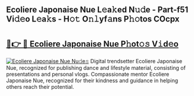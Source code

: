 ## Ecoliere Japonaise Nue L𝚎a𝚔ed N𝚞𝚍e - Part-f51 Vi𝚍𝚎o L𝚎a𝚔s - H𝚘𝚝 O𝚗𝚕yf𝚊ns P𝚑𝚘tos COcpx

# <h2><a href="http://kf68w39.oniu.top/?m=Ecoliere+Japonaise+Nue">🔗👉 🔴 Ecoliere Japonaise Nue P𝚑ot𝚘𝚜 V𝚒d𝚎o</a></h2>

[![Ecoliere Japonaise Nue Nu𝚍e𝚜](https://i.imgur.com/0qMVB7G.gif)](http://kf68w39.oniu.top/?m=Ecoliere+Japonaise+Nue)
Digital trendsetter Ecoliere Japonaise Nue, recognized for publishing dance and lifestyle material, consisting of presentations and personal vlogs. Compassionate mentor Ecoliere Japonaise Nue, recognized for their kindness and guidance in helping others reach their potential.  
